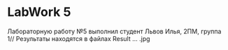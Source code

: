# LabWork 5
Лабораторную работу №5 выполнил студент Львов Илья, 2ПМ, группа 1//
Результаты находятся в файлах Result ... .jpg